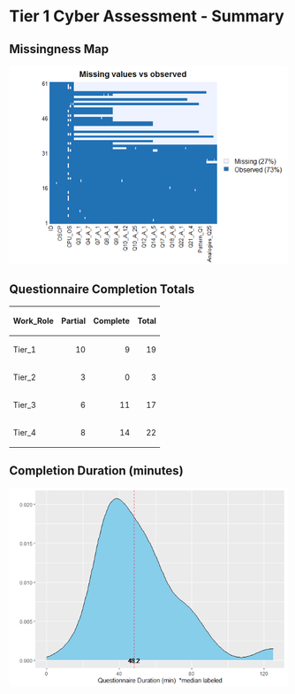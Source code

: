 Tier 1 Cyber Assessment - Summary
================

## Missingness Map

![](Tier1Assessment_Summary_files/figure-gfm/missmap-1.png)<!-- -->

## Questionnaire Completion Totals

<table class="table table-striped table-hover table-condensed" style="margin-left: auto; margin-right: auto;">

<thead>

<tr>

<th style="text-align:left;position: sticky; top:0; background-color: #FFFFFF;">

Work\_Role

</th>

<th style="text-align:right;position: sticky; top:0; background-color: #FFFFFF;">

Partial

</th>

<th style="text-align:right;position: sticky; top:0; background-color: #FFFFFF;">

Complete

</th>

<th style="text-align:right;position: sticky; top:0; background-color: #FFFFFF;">

Total

</th>

</tr>

</thead>

<tbody>

<tr>

<td style="text-align:left;">

Tier\_1

</td>

<td style="text-align:right;">

10

</td>

<td style="text-align:right;">

9

</td>

<td style="text-align:right;">

19

</td>

</tr>

<tr>

<td style="text-align:left;">

Tier\_2

</td>

<td style="text-align:right;">

3

</td>

<td style="text-align:right;">

0

</td>

<td style="text-align:right;">

3

</td>

</tr>

<tr>

<td style="text-align:left;">

Tier\_3

</td>

<td style="text-align:right;">

6

</td>

<td style="text-align:right;">

11

</td>

<td style="text-align:right;">

17

</td>

</tr>

<tr>

<td style="text-align:left;">

Tier\_4

</td>

<td style="text-align:right;">

8

</td>

<td style="text-align:right;">

14

</td>

<td style="text-align:right;">

22

</td>

</tr>

</tbody>

</table>

## Completion Duration (minutes)

![](Tier1Assessment_Summary_files/figure-gfm/duration_plot-1.png)<!-- -->
